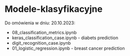 # Modele-klasyfikacyjne
Do omówienia w dniu: 20.10.2023:
- 08_classification_metrics.ipynb
- keras_classification_case.ipynb -  diabets prediction
- digit_recognition_case.ipynb
- 01_logistic_regression.ipynb - breast cancer prediction


